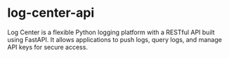 # log-center-api
Log Center is a flexible Python logging platform with a RESTful API built using FastAPI. It allows applications to push logs, query logs, and manage API keys for secure access.
